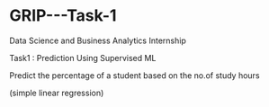 # GRIP---Task-1

Data Science and Business Analytics Internship

Task1 : Prediction Using Supervised ML

Predict the percentage of a student based on the no.of study hours 

(simple linear regression)
